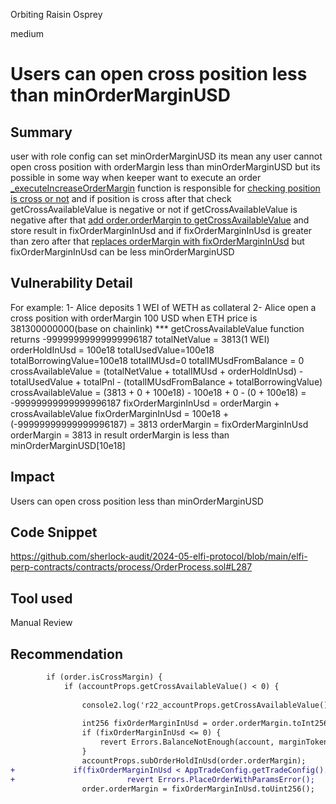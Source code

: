 Orbiting Raisin Osprey

medium

# Users can open cross position less than minOrderMarginUSD

## Summary
user with role config can set minOrderMarginUSD its mean any user cannot open cross position with orderMargin less than minOrderMarginUSD but its possible in some way when keeper want to execute an order [_executeIncreaseOrderMargin](https://github.com/sherlock-audit/2024-05-elfi-protocol/blob/main/elfi-perp-contracts/contracts/process/OrderProcess.sol#L273) function is responsible for [checking position is cross or not](https://github.com/sherlock-audit/2024-05-elfi-protocol/blob/main/elfi-perp-contracts/contracts/process/OrderProcess.sol#L280) and if position is cross after that check getCrossAvailableValue is negative or not if getCrossAvailableValue is negative after that [add order.orderMargin to getCrossAvailableValue](https://github.com/sherlock-audit/2024-05-elfi-protocol/blob/main/elfi-perp-contracts/contracts/process/OrderProcess.sol#L282) and store result in fixOrderMarginInUsd and if fixOrderMarginInUsd is greater than zero after that [replaces orderMargin with fixOrderMarginInUsd](https://github.com/sherlock-audit/2024-05-elfi-protocol/blob/main/elfi-perp-contracts/contracts/process/OrderProcess.sol#L287) but fixOrderMarginInUsd can be less minOrderMarginUSD

## Vulnerability Detail
For example:
1- Alice deposits 1 WEI of  WETH as collateral
2- Alice open a cross position with orderMargin 100 USD when ETH price is 381300000000(base on chainlink)
*** getCrossAvailableValue function returns -99999999999999996187 
totalNetValue = 3813(1 WEI) 
orderHoldInUsd = 100e18
totalUsedValue=100e18
totalBorrowingValue=100e18
totalIMUsd=0
totalIMUsdFromBalance = 0
crossAvailableValue = (totalNetValue + totalIMUsd + orderHoldInUsd) - totalUsedValue + totalPnl - (totalIMUsdFromBalance + totalBorrowingValue)
crossAvailableValue = (3813 + 0 + 100e18) - 100e18 + 0 - (0 + 100e18) = -99999999999999996187
fixOrderMarginInUsd = orderMargin + crossAvailableValue
fixOrderMarginInUsd = 100e18 + (-99999999999999996187) = 3813
orderMargin = fixOrderMarginInUsd
orderMargin = 3813
in result orderMargin is less than minOrderMarginUSD[10e18]
## Impact
Users can open cross position less than minOrderMarginUSD
## Code Snippet
https://github.com/sherlock-audit/2024-05-elfi-protocol/blob/main/elfi-perp-contracts/contracts/process/OrderProcess.sol#L287
## Tool used

Manual Review

## Recommendation
```diff
        if (order.isCrossMargin) {
            if (accountProps.getCrossAvailableValue() < 0) {
                
                console2.log('r22_accountProps.getCrossAvailableValue():', accountProps.getCrossAvailableValue());
                
                int256 fixOrderMarginInUsd = order.orderMargin.toInt256() + accountProps.getCrossAvailableValue();
                if (fixOrderMarginInUsd <= 0) {
                    revert Errors.BalanceNotEnough(account, marginToken);
                }
                accountProps.subOrderHoldInUsd(order.orderMargin);
+             if(fixOrderMarginInUsd < AppTradeConfig.getTradeConfig().minOrderMarginUSD)         
+                         revert Errors.PlaceOrderWithParamsError();   
                order.orderMargin = fixOrderMarginInUsd.toUint256();
```
